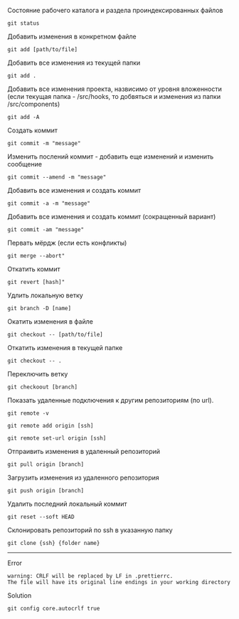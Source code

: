 Cостояние рабочего каталога и раздела проиндексированных файлов

```
git status
```

Добавить изменения в конкретном файле

```
git add [path/to/file]
```

Добавить все изменения из текущей папки

```
git add .
```

Добавить все изменения проекта, назвисимо от уровня вложенности (если текущая папка - /src/hooks, то добвяться и изменения из папки /src/components)

```
git add -A
```

Создать коммит

```
git commit -m "message"
```

Изменить послений коммит - добавить еще изменений и изменить сообщение

```
git commit --amend -m "message"
```

Добавить все изменения и создать коммит

```
git commit -a -m "message"
```

Добавить все изменения и создать коммит (сокращенный вариант)

```
git commit -am "message"
```

Первать мёрдж (если есть конфликты)

```
git merge --abort"
```

Откатить коммит

```
git revert [hash]"
```

Удлить локальную ветку

```
git branch -D [name]
```

Окатить изменения в файле

```
git checkout -- [path/to/file]
```

Откатить изменения в текущей папке

```
git checkout -- .
```

Переключить ветку

```
git checkoout [branch]
```

Показать удаленные подключения к другим репозиториям (по url).

```
git remote -v
```

```
git remote add origin [ssh]
```

```
git remote set-url origin [ssh]
```

Отпраивить изменения в удаленный репозиторий

```
git pull origin [branch]
```

Загрузить изменения из удаленного репозитория

```
git push origin [branch]
```

Удалить последний локальный коммит

```
git reset --soft HEAD
```

Склонировать репозиторий по ssh в указанную папку

```
git clone {ssh} {folder name}
```

---

Error

```
warning: CRLF will be replaced by LF in .prettierrc.
The file will have its original line endings in your working directory
```

Solution

```
git config core.autocrlf true

```
